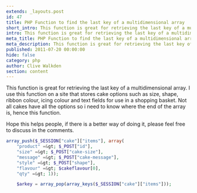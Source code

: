 ```yaml
---
extends: _layouts.post
id: 47
title: PHP Function to find the last key of a multidimensional array
short_intro: This function is great for retrieving the last key of a multidimensional array. I use this function on a site that stores cake options such as size, shape, ribbon colour, icing colour and text fields for use in a shopping basket.
intro: This function is great for retrieving the last key of a multidimensional array. I use this function on a site that stores cake options such as size, shape, ribbon colour, icing colour and text fields for use in a shopping basket.
meta_title: PHP Function to find the last key of a multidimensional array
meta_description: This function is great for retrieving the last key of a multidimensional array. I use this function on a site that stores cake options such as size, shape, ribbon colour, icing colour and text fields for use in a shopping basket.
published: 2011-07-20 00:00:00
hide: false
category: php
author: Clive Walkden
section: content
---
```


This function is great for retrieving the last key of a multidimensional array. I use this function on a site that stores cake options such as size, shape, ribbon colour, icing colour and text fields for use in a shopping basket. Not all cakes have all the options so i need to know where the end of the array is, hence this function.

Hope this helps people, if there is a better way of doing it, please feel free to discuss in the comments.

```php
array_push($_SESSION["cake"]["items"], array(
	"product" =&gt; $_POST["id"],
	"size" =&gt; $_POST["cake-size"],
	"message" =&gt; $_POST["cake-message"],
	"style" =&gt; $_POST["shape"],
	"flavour" =&gt; $cakeflavour[0],
	"qty" =&gt; 1));

	$arkey = array_pop(array_keys($_SESSION["cake"]["items"]));
```

